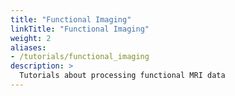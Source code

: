 ```yaml
---
title: "Functional Imaging"
linkTitle: "Functional Imaging"
weight: 2
aliases:
- /tutorials/functional_imaging
description: >
  Tutorials about processing functional MRI data
---
```

